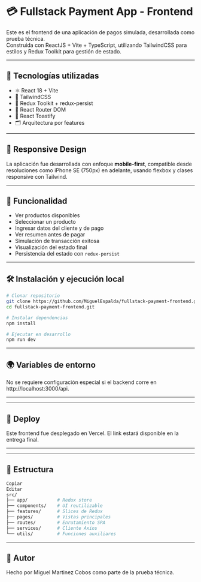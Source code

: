 # 💳 Fullstack Payment App - Frontend

Este es el frontend de una aplicación de pagos simulada, desarrollada como prueba técnica.  
Construida con ReactJS + Vite + TypeScript, utilizando TailwindCSS para estilos y Redux Toolkit para gestión de estado.

---

## 🧪 Tecnologías utilizadas

- ⚛️ React 18 + Vite
- 🎨 TailwindCSS
- 🧠 Redux Toolkit + redux-persist
- 🔄 React Router DOM
- 🔔 React Toastify
- 🗂️ Arquitectura por features

---

## 📱 Responsive Design

La aplicación fue desarrollada con enfoque **mobile-first**, compatible desde resoluciones como iPhone SE (750px) en adelante, usando flexbox y clases responsive con Tailwind.

---

## 🧩 Funcionalidad

- Ver productos disponibles
- Seleccionar un producto
- Ingresar datos del cliente y de pago
- Ver resumen antes de pagar
- Simulación de transacción exitosa
- Visualización del estado final
- Persistencia del estado con `redux-persist`

---

## 🛠 Instalación y ejecución local

```bash
# Clonar repositorio
git clone https://github.com/MiguelEspalda/fullstack-payment-frontend.git
cd fullstack-payment-frontend.git

# Instalar dependencias
npm install

# Ejecutar en desarrollo
npm run dev

```

---
## 🌍 Variables de entorno
No se requiere configuración especial si el backend corre en http://localhost:3000/api.

---

---
## 🚀 Deploy
Este frontend fue desplegado en Vercel.
El link estará disponible en la entrega final.

---

---
## 📂 Estructura

```bash
Copiar
Editar
src/
├── app/           # Redux store
├── components/    # UI reutilizable
├── features/      # Slices de Redux
├── pages/         # Vistas principales
├── routes/        # Enrutamiento SPA
├── services/      # Cliente Axios
└── utils/         # Funciones auxiliares
```

---

## 🙌 Autor

Hecho por Miguel Martinez Cobos como parte de la prueba técnica.
